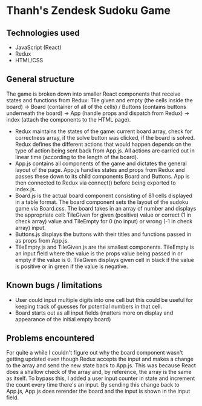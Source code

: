 # Thanh's Zendesk Sudoku Game

## Technologies used
- JavaScript (React)
- Redux
- HTML/CSS

## General structure
The game is broken down into smaller React components that receive states and functions from Redux:
    Tile given and empty (the cells inside the board)
        -> Board (container of all of the cells) / Buttons (contains buttons underneath the board)
            -> App (handle props and dispatch from Redux)
                -> index (attach the components to the HTML page).

- Redux maintains the states of the game: current board array, check for correctness array, if the solve button was
clicked, if the board is solved. Redux defines the different actions that would happen depends on the type of action
being sent back from App.js. All actions are carried out in linear time (according to the length of the board).
- App.js contains all components of the game and dictates the general layout of the page. App.js handles states and
props from Redux and passes these down to its child components Board and Buttons. App is then connected to Redux
via connect() before being exported to index.js.
- Board.js is the actual board component consisting of 81 cells displayed in a table format. The board component sets
the layout of the sudoku game via Board.css. The board takes in an array of number and displays the appropriate
cell: TileGiven for given (positive) value or correct (1 in check array) value and TileEmpty for 0 (no input) or
wrong (-1 in check array) input.
- Buttons.js displays the buttons with their titles and functions passed in as props from App.js.
- TileEmpty.js and TileGiven.js are the smallest components. TileEmpty is an input field where the value is the props
value being passed in or empty if the value is 0. TileGiven displays given cell in black if the value is positive or in
green if the value is negative.

## Known bugs / limitations
- User could input multiple digits into one cell but this could be useful for keeping track of guesses for potential
numbers in that cell.
- Board starts out as all input fields (matters more on display and appearance of the initial empty board)

## Problems encountered
For quite a while I couldn't figure out why the board component wasn't getting updated even though Redux accepts the
input and makes a change to the array and send the new state back to App.js. This was because React does a shallow
check of the array and, by reference, the array is the same as itself. To bypass this, I added a user input counter in
state and increment the count every time there's an input. By sending this change back to App.js, App.js does
rerender the board and the input is shown in the input field.
